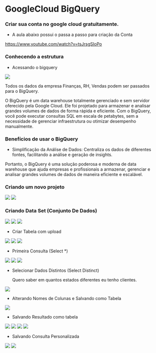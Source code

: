 # GoogleCloud BigQuery

### Criar sua conta no google cloud gratuitamente.
- A aula abaixo possui o passa a passo para criação da Conta

https://www.youtube.com/watch?v=tsJrsgSIoPo

### Conhecendo a estrutura

- Acessando o bigquery

<img src="https://github.com/JosiTubaroski/GoogleCloud_BigQuer/blob/main/img/01_Acesso_Big_Query.jpg">

Todos os dados da empresa Finanças, RH, Vendas podem ser passados para o BigQuery.

 O BigQuery é um data warehouse totalmente gerenciado e sem servidor oferecido pela Google Cloud. Ele foi projetado para armazenar e analisar grandes volumes de dados de forma rápida e eficiente. Com o BigQuery, você pode executar consultas SQL em escala de petabytes, sem a necessidade de gerenciar infraestrutura ou otimizar desempenho manualmente.

 ### Benefícios de usar o BigQuery

 - Simplificação da Análise de Dados: Centraliza os dados de diferentes fontes, facilitando a análise e geração de insights.

 Portanto, o BigQuery é uma solução poderosa e moderna de data warehouse que ajuda empresas e profissionais a armazenar, gerenciar e analisar grandes volumes de dados de maneira eficiente e escalável.

### Criando um novo projeto

<img src="https://github.com/JosiTubaroski/GoogleCloud_BigQuer/blob/main/img/02_Novo_Projeto.jpg">

<img src="https://github.com/JosiTubaroski/GoogleCloud_BigQuer/blob/main/img/Criando_Projeto.png">

### Criando Data Set (Conjunto De Dados)

<img src="https://github.com/JosiTubaroski/GoogleCloud_BigQuer/blob/main/img/03_Criar_Conjunto_Dados.jpg">

<img src="https://github.com/JosiTubaroski/GoogleCloud_BigQuer/blob/main/img/04_Conjunto_Dados_2.png">

<img src="https://github.com/JosiTubaroski/GoogleCloud_BigQuer/blob/main/img/05_Vendas.png">

- Criar Tabela com upload

<img src="https://github.com/JosiTubaroski/GoogleCloud_BigQuer/blob/main/img/06_CriarTabela.jpg">

<img src="https://github.com/JosiTubaroski/GoogleCloud_BigQuer/blob/main/img/07_Criacao_Tabela_Upload.jpg">

<img src="https://github.com/JosiTubaroski/GoogleCloud_BigQuer/blob/main/img/08_Selecionar_Arquivo_Criacao.jpg">

- Primeira Consulta (Select *)

<img src="https://github.com/JosiTubaroski/GoogleCloud_BigQuer/blob/main/img/09_Primeiro_Select.jpg">

<img src="https://github.com/JosiTubaroski/GoogleCloud_BigQuer/blob/main/img/10_Consulta.png">

<img src="https://github.com/JosiTubaroski/GoogleCloud_BigQuer/blob/main/img/11_Primeira_Exec_Consulta.png">

- Selecionar Dados Distintos (Select Distinct)

  Quero saber em quantos estados diferentes eu tenho clientes.

<img src="https://github.com/JosiTubaroski/GoogleCloud_BigQuer/blob/main/img/12_Select_Distinct.png">

- Alterando Nomes de Colunas e Salvando como Tabela

<img src="https://github.com/JosiTubaroski/GoogleCloud_BigQuer/blob/main/img/13_Alterar_Nomes_Colunas.png">

- Salvando Resultado como tabela

<img src="https://github.com/JosiTubaroski/GoogleCloud_BigQuer/blob/main/img/14_Salvar_Como_Tabela1.png">

<img src="https://github.com/JosiTubaroski/GoogleCloud_BigQuer/blob/main/img/15_Tabela_Big_Query.png">

<img src="https://github.com/JosiTubaroski/GoogleCloud_BigQuer/blob/main/img/16_Salvando_Tabela.png">

<img src="https://github.com/JosiTubaroski/GoogleCloud_BigQuer/blob/main/img/17_Tabela_Salva.jpg">

- Salvando Consulta Personalizada

<img src="https://github.com/JosiTubaroski/GoogleCloud_BigQuer/blob/main/img/18_Contatos_Clientes.png">

<img src="https://github.com/JosiTubaroski/GoogleCloud_BigQuer/blob/main/img/19_Consultas_Salvas.jpg">































